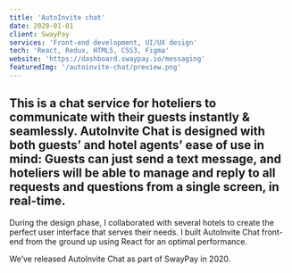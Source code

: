 ```yaml
---
title: 'AutoInvite chat'
date: 2020-01-01
client: SwayPay
services: 'Front-end development, UI/UX design'
tech: 'React, Redux, HTML5, CSS3, Figma'
website: 'https://dashboard.swaypay.io/messaging'
featuredImg: '/autoinvite-chat/preview.png'
---
```


## This is a chat service for hoteliers to communicate with their guests instantly & seamlessly. AutoInvite Chat is designed with both guests’ and hotel agents’ ease of use in mind:  Guests can just send a text message, and hoteliers will be able to manage and reply to all requests and questions from a single screen, in real-time.

During the design phase, I collaborated with several hotels to create the perfect user interface that serves their needs. I built AutoInvite Chat front-end from the ground up using React for an optimal performance.

We’ve released AutoInvite Chat as part of SwayPay in 2020. 